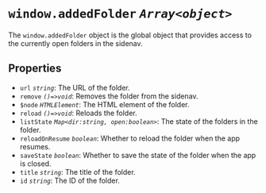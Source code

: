 # `window.addedFolder` _`Array<object>`_

The `window.addedFolder` object is the global object that provides access to the currently open folders in the sidenav.

## Properties

- `url` _`string`_: The URL of the folder.
- `remove` _`()=>void`_: Removes the folder from the sidenav.
- `$node` _`HTMLElement`_: The HTML element of the folder.
- `reload` _`()=>void`_: Reloads the folder.
- `listState` _`Map<dir:string, open:boolean>`_: The state of the folders in the folder.
- `reloadOnResume` _`boolean`_: Whether to reload the folder when the app resumes.
- `saveState` _`boolean`_: Whether to save the state of the folder when the app is closed.
- `title` _`string`_: The title of the folder.
- `id` _`string`_: The ID of the folder.
